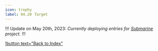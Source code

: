 ```yaml
---
icon: trophy
label: 04.20⠀Target
---
```


!!!
Update on May 20th, 2023: *Currently deploying entries for [Submarine](/projects/04-submarine.md) project.*
!!!

[!button text="Back to Index"](/projects/04-submarine/04-10-19-about-the-project/04-10-index.md)